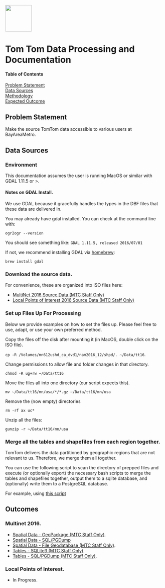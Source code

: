 <a href="url"><img src="http://gis.mtc.ca.gov/mtcimages/mtcgisLogo.png" align="top" height="84" width="84" ></a>  

# Tom Tom Data Processing and Documentation  
  
#### Table of Contents  
[Problem Statement](#problem-statement)   
[Data Sources](#data-sources)  
[Methodology](#methodology)   
[Expected Outcome](#outcome)  

## Problem Statement  

Make the source TomTom data accessible to various users at BayAreaMetro.  

## Data Sources

### Environment

This documentation assumes the user is running MacOS or similar with GDAL 1.11.5 or >.   

#### Notes on GDAL Install. 

We use GDAL because it gracefully handles the types in the DBF files that these data are delivered in.  

You may already have gdal installed. You can check at the command line with:  

`ogr2ogr --version` 

You should see something like: `GDAL 1.11.5, released 2016/07/01`

If not, we recommend installing GDAL via [homebrew](https://brew.sh/):  

`brew install gdal`

### Download the source data. 

For convenience, these are organized into ISO files here:

- [MultiNet 2016 Source Data (MTC Staff Only)](https://s3-us-west-2.amazonaws.com/tomtomdisks/tomtom_mn_2016_12.iso)    
- [Local Points of Interest 2016 Source Data (MTC Staff Only)](https://s3-us-west-2.amazonaws.com/tomtomdisks/tomtom_lpoi_2016_12.iso)    

### Set up Files Up For Processing

Below we provide examples on how to set the files up. Please feel free to use, adapt, or use your own preferred method.

Copy the files off the disk after mounting it (in MacOS, double click on the ISO file).     

`cp -R /Volumes/mn612ushd_ca_dvd1/nam2016_12/shpd/. ~/Data/tt16`. 

Change permissions to allow file and folder changes in that directory. 

`chmod -R ug+rw ~/Data/tt16`

Move the files all into one directory (our script expects this).  

`mv ~/Data/tt16/mn/usa/*/*.gz ~/Data/tt16/mn/usa`  

Remove the (now empty) directories  

`rm -rf ax uc*`

Unzip all the files:

`gunzip -r ~/Data/tt16/mn/usa`

### Merge all the tables and shapefiles from each region together.   

TomTom delivers the data partitioned by geographic regions that are not relevant to us. Therefore, we merge them all together. 

You can use the following script to scan the directory of prepped files and execute (or optionally export) the necessary bash scripts to merge the tables and shapefiles together, output them to a sqlite database, and (optionally) write them to a PostgreSQL database.   

For example, using [this script](https://github.com/BayAreaMetro/DataServices/blob/tomtom-etl-1/TomTom%20Base%20Map/etl/R/merge_tables.R)

## Outcomes

### Multinet 2016.  
- [Spatial Data - GeoPackage (MTC Staff Only)](https://mtcdrive.box.com/s/u8rkmbnnzk2p8hn1knc8ek9e9ycccvxd). 
- [Spatial Data - SQL/PGDump](https://mtcdrive.box.com/s/9s6gceiyk7y0ifrfy1vtzdpqfs7xax81)
- [Spatial Data - File Geodatabase (MTC Staff Only)](https://mtcdrive.box.com/s/twoscjxra6ej39y45v8z5dj9xw4fa3w1).
- [Tables - SQLite3 (MTC Staff Only)](https://mtcdrive.box.com/s/42o3wmgwy4s3r8qav39b1pv4yomhrkhw). 
- [Tables - SQL/PGDump (MTC Staff Only)](https://mtcdrive.box.com/s/yn40apz8skg9os09bk49q7b4ld9xpj1a). 


### Local Points of Interest.
- In Progress. 
